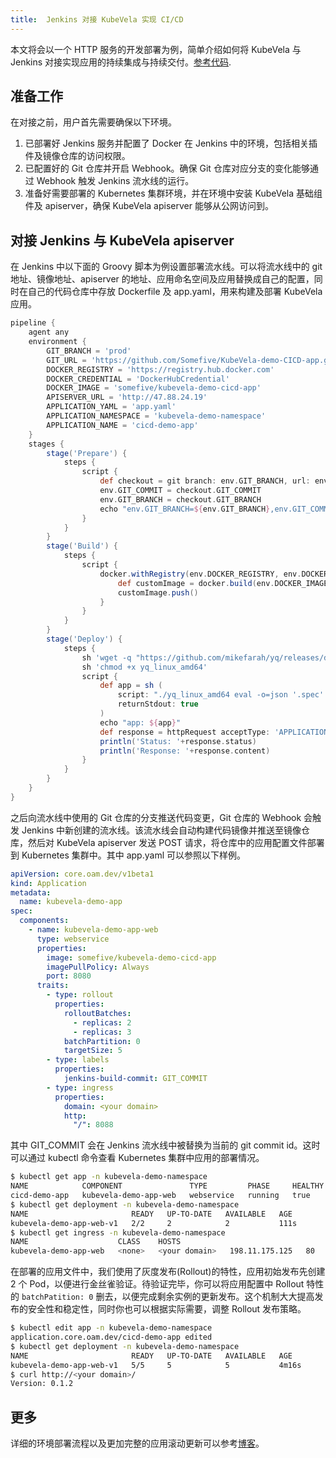 ```yaml
---
title:  Jenkins 对接 KubeVela 实现 CI/CD
---
```


本文将会以一个 HTTP 服务的开发部署为例，简单介绍如何将 KubeVela 与 Jenkins 对接实现应用的持续集成与持续交付。[参考代码](https://github.com/Somefive/KubeVela-demo-CICD-app).

## 准备工作

在对接之前，用户首先需要确保以下环境。

1. 已部署好 Jenkins 服务并配置了 Docker 在 Jenkins 中的环境，包括相关插件及镜像仓库的访问权限。
2. 已配置好的 Git 仓库并开启 Webhook。确保 Git 仓库对应分支的变化能够通过 Webhook 触发 Jenkins 流水线的运行。
3. 准备好需要部署的 Kubernetes 集群环境，并在环境中安装 KubeVela 基础组件及 apiserver，确保 KubeVela apiserver 能够从公网访问到。

## 对接 Jenkins 与 KubeVela apiserver

在 Jenkins 中以下面的 Groovy 脚本为例设置部署流水线。可以将流水线中的 git 地址、镜像地址、apiserver 的地址、应用命名空间及应用替换成自己的配置，同时在自己的代码仓库中存放 Dockerfile 及 app.yaml，用来构建及部署 KubeVela 应用。

```groovy
pipeline {
    agent any
    environment {
        GIT_BRANCH = 'prod'
        GIT_URL = 'https://github.com/Somefive/KubeVela-demo-CICD-app.git'
        DOCKER_REGISTRY = 'https://registry.hub.docker.com'
        DOCKER_CREDENTIAL = 'DockerHubCredential'
        DOCKER_IMAGE = 'somefive/kubevela-demo-cicd-app'
        APISERVER_URL = 'http://47.88.24.19'
        APPLICATION_YAML = 'app.yaml'
        APPLICATION_NAMESPACE = 'kubevela-demo-namespace'
        APPLICATION_NAME = 'cicd-demo-app'
    }
    stages {
        stage('Prepare') {
            steps {
                script {
                    def checkout = git branch: env.GIT_BRANCH, url: env.GIT_URL
                    env.GIT_COMMIT = checkout.GIT_COMMIT
                    env.GIT_BRANCH = checkout.GIT_BRANCH
                    echo "env.GIT_BRANCH=${env.GIT_BRANCH},env.GIT_COMMIT=${env.GIT_COMMIT}"
                }
            }
        }
        stage('Build') {
            steps {
                script {
                    docker.withRegistry(env.DOCKER_REGISTRY, env.DOCKER_CREDENTIAL) {
                        def customImage = docker.build(env.DOCKER_IMAGE)
                        customImage.push()
                    }
                }
            }
        }
        stage('Deploy') {
            steps {
                sh 'wget -q "https://github.com/mikefarah/yq/releases/download/v4.12.1/yq_linux_amd64"'
                sh 'chmod +x yq_linux_amd64'
                script {
                    def app = sh (
                        script: "./yq_linux_amd64 eval -o=json '.spec' ${env.APPLICATION_YAML} | sed -e 's/GIT_COMMIT/$GIT_COMMIT/g'",
                        returnStdout: true
                    )
                    echo "app: ${app}"
                    def response = httpRequest acceptType: 'APPLICATION_JSON', contentType: 'APPLICATION_JSON', httpMode: 'POST', requestBody: app, url: "${env.APISERVER_URL}/v1/namespaces/${env.APPLICATION_NAMESPACE}/applications/${env.APPLICATION_NAME}"
                    println('Status: '+response.status)
                    println('Response: '+response.content)
                }
            }
        }
    }
}
```

之后向流水线中使用的 Git 仓库的分支推送代码变更，Git 仓库的 Webhook 会触发 Jenkins 中新创建的流水线。该流水线会自动构建代码镜像并推送至镜像仓库，然后对 KubeVela apiserver 发送 POST 请求，将仓库中的应用配置文件部署到 Kubernetes 集群中。其中 app.yaml 可以参照以下样例。

```yaml
apiVersion: core.oam.dev/v1beta1
kind: Application
metadata:
  name: kubevela-demo-app
spec:
  components:
    - name: kubevela-demo-app-web
      type: webservice
      properties:
        image: somefive/kubevela-demo-cicd-app
        imagePullPolicy: Always
        port: 8080
      traits:
        - type: rollout
          properties:
            rolloutBatches:
              - replicas: 2
              - replicas: 3
            batchPartition: 0
            targetSize: 5
        - type: labels
          properties:
            jenkins-build-commit: GIT_COMMIT
        - type: ingress
          properties:
            domain: <your domain>
            http:
              "/": 8088
```

其中 GIT_COMMIT 会在 Jenkins 流水线中被替换为当前的 git commit id。这时可以通过 kubectl 命令查看 Kubernetes 集群中应用的部署情况。

```bash
$ kubectl get app -n kubevela-demo-namespace   
NAME            COMPONENT               TYPE         PHASE     HEALTHY   STATUS   AGE
cicd-demo-app   kubevela-demo-app-web   webservice   running   true               102s
$ kubectl get deployment -n kubevela-demo-namespace
NAME                       READY   UP-TO-DATE   AVAILABLE   AGE
kubevela-demo-app-web-v1   2/2     2            2           111s
$ kubectl get ingress -n kubevela-demo-namespace 
NAME                    CLASS    HOSTS                                                                                 ADDRESS          PORTS   AGE
kubevela-demo-app-web   <none>   <your domain>   198.11.175.125   80      117s
```

在部署的应用文件中，我们使用了灰度发布(Rollout)的特性，应用初始发布先创建 2 个 Pod，以便进行金丝雀验证。待验证完毕，你可以将应用配置中 Rollout 特性的 `batchPatition: 0` 删去，以便完成剩余实例的更新发布。这个机制大大提高发布的安全性和稳定性，同时你也可以根据实际需要，调整 Rollout 发布策略。

```bash
$ kubectl edit app -n kubevela-demo-namespace   
application.core.oam.dev/cicd-demo-app edited
$ kubectl get deployment -n kubevela-demo-namespace
NAME                       READY   UP-TO-DATE   AVAILABLE   AGE
kubevela-demo-app-web-v1   5/5     5            5           4m16s
$ curl http://<your domain>/
Version: 0.1.2
```

## 更多

详细的环境部署流程以及更加完整的应用滚动更新可以参考[博客](/blog/kubevela-jenkins-cicd)。